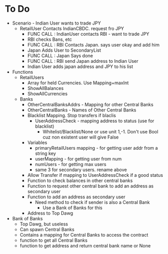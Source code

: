 # To Do
- Scenario - Indian User wants to trade JPY
  - RetailUser Contacts IndianCBDC. request fro JPY
    - FUNC CALL : IndianUser contacts RBI - want to trade JPY 
    - RBI checks Bans, etc
    - FUNC CALL : RBI Contacts Japan. says user okay and add him
    - Japan Adds User to SecondaryList
    - FUNC CALL : Japan Says done
    - FUNC CALL : RBI send Japan address to Indian User
    - Indian User adds japan address and JPY to his list
- Functions
  - RetailUsers
    - Array for held Currencies. Use Mapping+maxInt
    - ShowAllBalances
    - ShowAllCurrencies
  - Banks
    - OtherCentralBanksAddrs - Mapping for other Central Banks
    - OtherCentralBanks - Names of Other Central Banks
    - Blacklist Mapping. Stop transfers if blaclis
        - UserAddressCheck - mapping address to status (use for blacklist)
          - Whitelist/Blacklist/None or use unit 1,-1. Don't use Bool cuz non existent user will give False
    - Variables
        - primaryRetailUsers mapping - for getting user addr from a string key
        - userMapping - for getting user from num
        - numUsers - for getting max users
        - same 3 for secondary users. rename above
    - Allow Transfer if mapping to UserAddressCheck if a good status
    - Function to check balances in other central banks
    - Function to request other central bank to add an address as secondary user
    - Function to add an address as secondary user
      - Need method to check if sender is also a Central Bank
        - Use a Bank of Banks for this
    - Address to Top Dawg
- Bank of Banks
  - Top Dawg, but useless
  - Can spawn Central Banks
  - Contains a mapping for Central Banks to access the contract
  - function to get all Central Banks
  - function to get address and return central bank name or None
        



